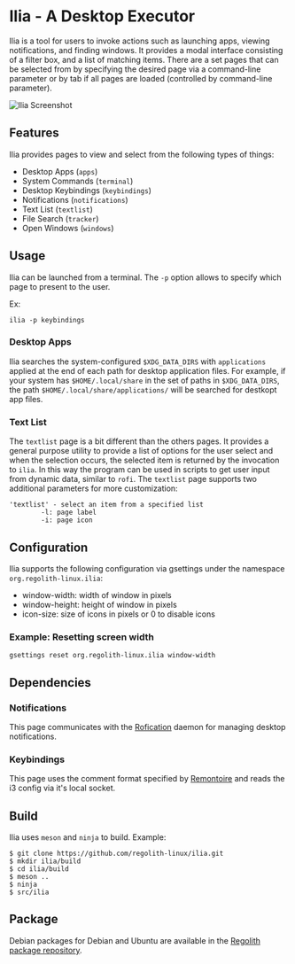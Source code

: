 # Ilia - A Desktop Executor

Ilia is a tool for users to invoke actions such as launching apps, viewing notifications, and finding windows.  It provides a modal interface consisting of a filter box, and a list of matching items. There are a set pages that can be selected from by specifying the desired page via a command-line parameter or by tab if all pages are loaded (controlled by command-line parameter).

![Ilia Screenshot](https://regolith-desktop.com/regolith-ilia-keybinding-window.png)

## Features

Ilia provides pages to view and select from the following types of things:
* Desktop Apps (`apps`)
* System Commands (`terminal`)
* Desktop Keybindings (`keybindings`)
* Notifications (`notifications`)
* Text List (`textlist`)
* File Search (`tracker`)
* Open Windows (`windows`)

## Usage

Ilia can be launched from a terminal. The `-p` option allows to specify which page to present to the user.

Ex:
```
ilia -p keybindings
```

### Desktop Apps

Ilia searches the system-configured `$XDG_DATA_DIRS` with `applications` applied at the end of each path for desktop application files.  For example, if your system has `$HOME/.local/share` in the set of paths in `$XDG_DATA_DIRS`, the path `$HOME/.local/share/applications/` will be searched for destkopt app files.

### Text List

The `textlist` page is a bit different than the others pages.  It provides a general purpose utility to provide a list of options for the user select and when the selection occurs, the selected item is returned by the invocation to `ilia`.  In this way the program can be used in scripts to get user input from dynamic data, similar to `rofi`.  The `textlist` page supports two additional parameters for more customization:

```
'textlist' - select an item from a specified list
        -l: page label
        -i: page icon
```

## Configuration

Ilia supports the following configuration via gsettings under the namespace `org.regolith-linux.ilia`:

* window-width: width of window in pixels
* window-height: height of window in pixels
* icon-size: size of icons in pixels or 0 to disable icons

### Example: Resetting screen width

```
gsettings reset org.regolith-linux.ilia window-width
```

## Dependencies

### Notifications

This page communicates with the [Rofication](https://github.com/regolith-linux/regolith-rofication) daemon for managing desktop notifications.

### Keybindings

This page uses the comment format specified by [Remontoire](https://github.com/regolith-linux/remontoire) and reads the i3 config via it's local socket.

## Build

Ilia uses `meson` and `ninja` to build.  Example:

```
$ git clone https://github.com/regolith-linux/ilia.git
$ mkdir ilia/build
$ cd ilia/build
$ meson ..
$ ninja
$ src/ilia
```

## Package

Debian packages for Debian and Ubuntu are available in the [Regolith package repository](https://github.com/regolith-linux/voulage).

